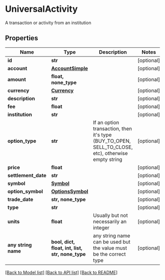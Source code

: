 # UniversalActivity

A transaction or activity from an institution

## Properties
Name | Type | Description | Notes
------------ | ------------- | ------------- | -------------
**id** | **str** |  | [optional] 
**account** | [**AccountSimple**](AccountSimple.md) |  | [optional] 
**amount** | **float, none_type** |  | [optional] 
**currency** | [**Currency**](Currency.md) |  | [optional] 
**description** | **str** |  | [optional] 
**fee** | **float** |  | [optional] 
**institution** | **str** |  | [optional] 
**option_type** | **str** | If an option transaction, then it&#39;s type (BUY_TO_OPEN, SELL_TO_CLOSE, etc), otherwise empty string | [optional] 
**price** | **float** |  | [optional] 
**settlement_date** | **str** |  | [optional] 
**symbol** | [**Symbol**](Symbol.md) |  | [optional] 
**option_symbol** | [**OptionsSymbol**](OptionsSymbol.md) |  | [optional] 
**trade_date** | **str, none_type** |  | [optional] 
**type** | **str** |  | [optional] 
**units** | **float** | Usually but not necessarily an integer | [optional] 
**any string name** | **bool, dict, float, int, list, str, none_type** | any string name can be used but the value must be the correct type | [optional]

[[Back to Model list]](../README.md#documentation-for-models) [[Back to API list]](../README.md#documentation-for-api-endpoints) [[Back to README]](../README.md)


